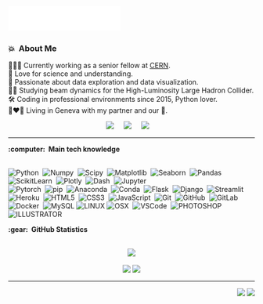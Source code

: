 <img src="images/svg/header.svg"></img>

### :boom: &nbsp;About Me

👨🏻‍💻 Currently working as a senior fellow at [CERN](https://cern.ch/).\
🌱 Love for science and understanding.\
💚 Passionate about data exploration and data visualization.\
✍🏻 Studying beam dynamics for the High-Luminosity Large Hadron Collider.\
🛠️ Coding in professional environments since 2015, Python lover. \
👩‍❤️‍👨 Living in Geneva with my partner and our 🐶.

<p align="center">
  <a href="mailto:colasdroin@gmail.com?subject=Hello%20Colas%20Droin"><img src="https://img.shields.io/badge/gmail-%23D14836.svg?&style=for-the-badge&logo=gmail&logoColor=white" /></a>&nbsp;&nbsp;&nbsp;&nbsp;
  <a href="https://www.linkedin.com/in/colas-droin/"><img src="https://img.shields.io/badge/linkedin-%230077B5.svg?&style=for-the-badge&logo=linkedin&logoColor=white" /></a>&nbsp;&nbsp;&nbsp;&nbsp;
  <a href="https://colasdroin.github.io/"><img src="https://img.shields.io/badge/website-%23A9A9A9.svg?&style=for-the-badge&logo=github&logoColor=white" /></a>&nbsp;&nbsp;&nbsp;&nbsp;
</p>

<hr/>

  <summary><b>:computer: &nbsp;Main tech knowledge</b></summary>
  <br/>

![Python](https://img.shields.io/badge/PYTHON-3776AB.svg?&style=flat&logo=python&logoColor=white)&nbsp;
![Numpy](https://img.shields.io/badge/NUMPY-013243.svg?&style=flat&logo=numpy&logoColor=white)&nbsp;
![Scipy](https://img.shields.io/badge/SCIPY-8CAAE6.svg?&style=flat&logo=scipy&logoColor=white)&nbsp;
![Matplotlib](https://img.shields.io/badge/MATPLOTLIB-11557C.svg?&style=flat&logo=matplotlib&logoColor=white)&nbsp;
![Seaborn](https://img.shields.io/badge/SEABORN-379F7A.svg?&style=flat&logo=seaborn&logoColor=white)&nbsp;
![Pandas](https://img.shields.io/badge/PANDAS-150458.svg?&style=flat&logo=pandas&logoColor=white)&nbsp;
![ScikitLearn](https://img.shields.io/badge/SCIKIT%20LEARN-F7931E.svg?&style=flat&logo=scikit-learn&logoColor=white)&nbsp;
![Plotly](https://img.shields.io/badge/PLOTLY-007396.svg?&style=flat&logo=plotly&logoColor=white)&nbsp;
![Dash](https://img.shields.io/badge/DASH-000000.svg?&style=flat&logo=plotly&logoColor=white)&nbsp;
![Jupyter](https://img.shields.io/badge/JUPYTER-F37626.svg?&style=flat&logo=jupyter&logoColor=white)&nbsp;\
![Pytorch](https://img.shields.io/badge/PYTORCH-EE4C2C.svg?&style=flat&logo=pytorch&logoColor=white)&nbsp;
![pip](https://img.shields.io/badge/PIP-3776AB.svg?&style=flat&logo=pypi&logoColor=white)&nbsp;
![Anaconda](https://img.shields.io/badge/ANACONDA-44A833.svg?&style=flat&logo=anaconda&logoColor=white)&nbsp;
![Conda](https://img.shields.io/badge/CONDA-44A833.svg?&style=flat&logo=anaconda&logoColor=white)&nbsp;
![Flask](https://img.shields.io/badge/FLASK-000000.svg?&style=flat&logo=flask&logoColor=white)&nbsp;
![Django](https://img.shields.io/badge/DJANGO-092E20.svg?&style=flat&logo=django&logoColor=white)&nbsp;
![Streamlit](https://img.shields.io/badge/STREAMLIT-FF4B4B.svg?&style=flat&logo=streamlit&logoColor=white)&nbsp;
![Heroku](https://img.shields.io/badge/HEROKU-430098.svg?&style=flat&logo=heroku&logoColor=white)&nbsp;
![HTML5](https://img.shields.io/badge/HTML5-E34F26.svg?&style=flat&logo=html5&logoColor=white)&nbsp;
![CSS3](https://img.shields.io/badge/CSS3-%231572B6.svg?&style=flat&logo=css3&logoColor=white)&nbsp;
![JavaScript](https://img.shields.io/badge/JAVASCRIPT-323330.svg?&style=flat&logo=javascript&logoColor=%23F7DF1E)&nbsp;
![Git](https://img.shields.io/badge/GIT-%23F05033.svg?&style=flat&logo=git&logoColor=white)&nbsp;
![GitHub](https://img.shields.io/badge/GITHUB-%23121011.svg?&style=flat&logo=github&logoColor=white)&nbsp;
![GitLab](https://img.shields.io/badge/GITLAB-%23181717.svg?&style=flat&logo=gitlab&logoColor=white)&nbsp;
![Docker](https://img.shields.io/badge/DOCKER-2496ED.svg?&style=flat&logo=docker&logoColor=white)&nbsp;
![MySQL](https://img.shields.io/badge/MARIADB-4479A1.svg?&style=flat&logo=mariadb&logoColor=white)
![LINUX](https://img.shields.io/badge/LINUX-FCC624?style=flat-square&logo=linux&logoColor=black)
![OSX](https://img.shields.io/badge/OSX-999999?style=flat-square&logo=apple&logoColor=white)&nbsp;
![VSCode](https://img.shields.io/badge/VSCODE-007ACC.svg?&style=flat&logo=visual-studio-code)&nbsp;
![PHOTOSHOP](https://img.shields.io/badge/PHOTOSHOP-31A8FF.svg?&style=flat&logo=adobe-photoshop&logoColor=white)&nbsp;
![ILLUSTRATOR](https://img.shields.io/badge/ILLUSTRATOR-FFAE1A.svg?&style=flat&logo=adobe-illustrator&logoColor=black)&nbsp;


<summary><b>:gear: &nbsp;GitHub Statistics</b></summary>
<br/>
  <p align="center">
      <img height="137px" src="https://github-readme-streak-stats.herokuapp.com/?user=colasdroin&hide_border=true&theme=nightowl" />
  </p>
  <p align="center">
      <img height="137px" src="https://github-readme-stats.vercel.app/api?username=colasdroin&hide_title=true&hide_border=true&show_icons=true&include_all_commits=true&count_private=true&line_height=21&theme=nightowl" /> <img height="137px" src="https://github-readme-stats.vercel.app/api/top-langs/?username=colasdroin&hide=html&hide_title=true&hide_border=true&layout=compact&langs_count=8&theme=nightowl" />
  </p>

<hr/>


<p align="right">
<img src="https://komarev.com/ghpvc/?username=colasdroin&style=plastic&label=Views"><img>
<img src="https://badges.pufler.dev/visits/colasdroin/colasdroin?color=black&logo=github" />
</p>
